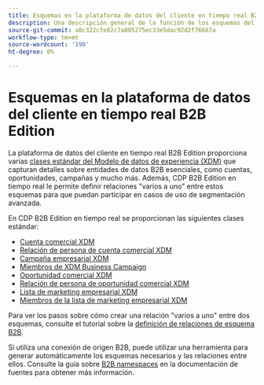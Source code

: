 ```yaml
---
title: Esquemas en la plataforma de datos del cliente en tiempo real B2B Edition
description: Una descripción general de la función de los esquemas del Modelo de datos de Experience (XDM) en la Plataforma de datos del cliente en tiempo real B2B Edition.
source-git-commit: a8c322cfe02c7a005275ec33e5dac92d2f76667a
workflow-type: tm+mt
source-wordcount: '198'
ht-degree: 0%

---
```


# Esquemas en la plataforma de datos del cliente en tiempo real B2B Edition

La plataforma de datos del cliente en tiempo real B2B Edition proporciona varias [clases estándar del Modelo de datos de experiencia (XDM)](../../xdm/schema/composition.md#class) que capturan detalles sobre entidades de datos B2B esenciales, como cuentas, oportunidades, campañas y mucho más. Además, CDP B2B Edition en tiempo real le permite definir relaciones &quot;varios a uno&quot; entre estos esquemas para que puedan participar en casos de uso de segmentación avanzada.

En CDP B2B Edition en tiempo real se proporcionan las siguientes clases estándar:

* [Cuenta comercial XDM](../../xdm/classes/b2b/business-account.md)
* [Relación de persona de cuenta comercial XDM](../../xdm/classes/b2b/business-account-person-relation.md)
* [Campaña empresarial XDM](../../xdm/classes/b2b/business-campaign.md)
* [Miembros de XDM Business Campaign](../../xdm/classes/b2b/business-campaign-members.md)
* [Oportunidad comercial XDM](../../xdm/classes/b2b/business-opportunity.md)
* [Relación de persona de oportunidad comercial XDM](../../xdm/classes/b2b/business-opportunity-person-relation.md)
* [Lista de marketing empresarial XDM](../../xdm/classes/b2b/business-marketing-list.md)
* [Miembros de la lista de marketing empresarial XDM](../../xdm/classes/b2b/business-marketing-list-members.md)

Para ver los pasos sobre cómo crear una relación &quot;varios a uno&quot; entre dos esquemas, consulte el tutorial sobre la [definición de relaciones de esquema B2B](../../xdm/tutorials/relationship-b2b.md).

Si utiliza una conexión de origen B2B, puede utilizar una herramienta para generar automáticamente los esquemas necesarios y las relaciones entre ellos. Consulte la guía sobre [B2B namespaces](../../sources/connectors/adobe-applications/marketo/marketo-namespaces.md) en la documentación de fuentes para obtener más información.
